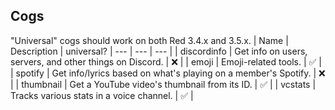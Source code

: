 ## Cogs
"Universal" cogs should work on both Red 3.4.x and 3.5.x.
| Name | Description | universal?
| --- | --- | --- | 
| discordinfo | Get info on users, servers, and other things on Discord. | ❌ |
| emoji | Emoji-related tools. | ✅ |
| spotify | Get info/lyrics based on what's playing on a member's Spotify. | ❌ |
| thumbnail | Get a YouTube video's thumbnail from its ID. | ✅ |
| vcstats | Tracks various stats in a voice channel. | ✅ |